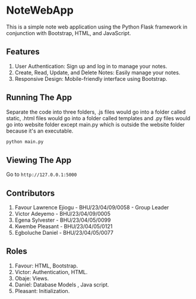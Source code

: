 # NoteWebApp
This is a simple note web application using the Python Flask framework in conjunction with Bootstrap, HTML, and JavaScript.

## Features
1. User Authentication: Sign up and log in to manage your notes.
2. Create, Read, Update, and Delete Notes: Easily manage your notes.
3. Responsive Design: Mobile-friendly interface using Bootstrap.

## Running The App

Separate the code into three folders, .js files would go into a folder called static, .html files would go into a folder called templates and .py files would go into website folder except main.py which is outside the website folder because it's an executable.

```bash
python main.py
```

## Viewing The App

Go to `http://127.0.0.1:5000`

## Contributors
1. Favour Lawrence Ejiogu - BHU/23/04/09/0058 - Group Leader
2. Victor Adeyemo - BHU/23/04/09/0005
3. Egena Sylvester - BHU/23/04/05/0099
4. Kwembe Pleasant - BHU/23/04/05/0121
5. Egboluche Daniel - BHU/23/04/05/0077

## Roles
1. Favour: HTML, Bootstrap.
2. Victor: Authentication, HTML.
3. Obaje: Views.
4. Daniel: Database Models , Java script. 
5. Pleasant: Initialization.
